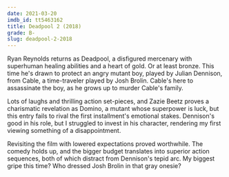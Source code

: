 ```yaml
---
date: 2021-03-20
imdb_id: tt5463162
title: Deadpool 2 (2018)
grade: B-
slug: deadpool-2-2018
---
```


Ryan Reynolds returns as Deadpool, a disfigured mercenary with superhuman healing abilities and a heart of gold. Or at least bronze. This time he's drawn to protect an angry mutant boy, played by Julian Dennison, from Cable, a time-traveler played by Josh Brolin. Cable's here to assassinate the boy, as he grows up to murder Cable's family.

<!-- end -->

Lots of laughs and thrilling action set-pieces, and Zazie Beetz proves a charismatic revelation as Domino, a mutant whose superpower is luck, but this entry fails to rival <span data-imdb-id="tt1431045">the first installment</span>'s emotional stakes. Dennison's good in his role, but I struggled to invest in his character, rendering my first viewing something of a disappointment.

Revisiting the film with lowered expectations proved worthwhile. The comedy holds up, and the bigger budget translates into superior action sequences, both of which distract from Dennison's tepid arc. My biggest gripe this time? Who dressed Josh Brolin in that gray onesie?
